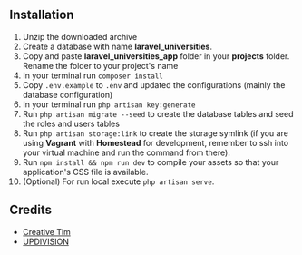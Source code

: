 ## Installation
1. Unzip the downloaded archive
2. Create a database with name **laravel_universities**.
3. Copy and paste **laravel_universities_app** folder in your **projects** folder. Rename the folder to your project's name
4. In your terminal run `composer install`
5. Copy `.env.example` to `.env` and updated the configurations (mainly the database configuration)
6. In your terminal run `php artisan key:generate`
7. Run `php artisan migrate --seed` to create the database tables and seed the roles and users tables
8. Run `php artisan storage:link` to create the storage symlink (if you are using **Vagrant** with **Homestead** for development, remember to ssh into your virtual machine and run the command from there).
9. Run `npm install && npm run dev` to compile your assets so that your application's CSS file is available.
10. (Optional) For run local execute `php artisan serve`.
## Credits

- [Creative Tim](https://creative-tim.com/?ref=md2ll-readme)
- [UPDIVISION](https://updivision.com)

